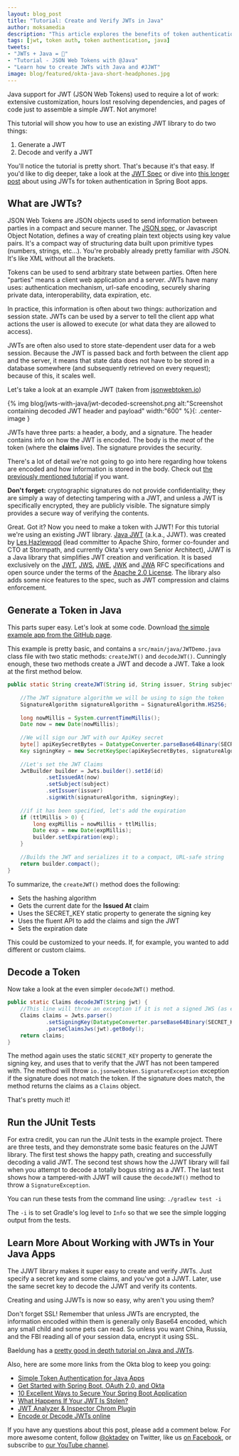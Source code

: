 ```yaml
---
layout: blog_post
title: "Tutorial: Create and Verify JWTs in Java"
author: moksamedia
description: "This article explores the benefits of token authentication with JWTs for Java apps."
tags: [jwt, token auth, token authentication, java]
tweets:
- "JWTs + Java = 🎂"
- "Tutorial - JSON Web Tokens with @Java"
- "Learn how to create JWTs with Java and #JJWT"
image: blog/featured/okta-java-short-headphones.jpg
---
```


Java support for JWT (JSON Web Tokens) used to require a lot of work: extensive customization, hours lost resolving dependencies, and pages of code just to assemble a simple JWT. Not anymore! 

This tutorial will show you how to use an existing JWT library to do two things: 

 1. Generate a JWT
 2. Decode and verify a JWT

You'll notice the tutorial is pretty short. That's because it's that easy. If you'd like to dig deeper, take a look at the [JWT Spec](https://tools.ietf.org/html/rfc7519) or dive into [this longer post](/blog/2018/10/16/token-auth-for-java) about using JWTs for token authentication in Spring Boot apps.

## What are JWTs?

JSON Web Tokens are JSON objects used to send information between parties in a compact and secure manner. The [JSON spec](https://www.json.org/), or Javascript Object Notation, defines a way of creating plain text objects using key value pairs. It's a compact way of structuring data built upon primitive types (numbers, strings, etc...). You're probably already pretty familiar with JSON. It's like XML without all the brackets.

Tokens can be used to send arbitrary state between parties. Often here "parties" means a client web application and a server. JWTs have many uses: authentication mechanism, url-safe encoding, securely sharing private data, interoperability, data expiration, etc.

In practice, this information is often about two things: authorization and session state. JWTs can be used by a server to tell the client app what actions the user is allowed to execute (or what data they are allowed to access). 

JWTs are often also used to store state-dependent user data for a web session. Because the JWT is passed back and forth between the client app and the server, it means that state data does not have to be stored in a database somewhere (and subsequently retrieved on every request); because of this, it scales well.

Let's take a look at an example JWT (taken from [jsonwebtoken.io](https://www.jsonwebtoken.io/)) 

{% img blog/jwts-with-java/jwt-decoded-screenshot.png alt:"Screenshot containing decoded JWT header and payload" width:"600" %}{: .center-image }

JWTs have three parts: a header, a body, and a signature. The header contains info on how the JWT is encoded. The body is the *meat* of the token (where the **claims** live). The signature provides the security. 
 
There's a lot of detail we're not going to go into here regarding how tokens are encoded and how information is stored in the body. Check out [the previously mentioned tutorial](/blog/2018/10/16/token-auth-for-java) if you want. 

**Don't forget:** cryptographic signatures do not provide confidentiality; they are simply a way of detecting tampering with a JWT, and unless a JWT is specifically encrypted, they are publicly visible. The signature simply provides a secure way of verifying the contents.

Great. Got it? Now you need to make a token with JJWT!
For this tutorial we're using an existing JWT library. [Java JWT](https://github.com/jwtk/jjwt) (a.k.a., JJWT). was created by [Les Hazlewood](https://twitter.com/lhazlewood) (lead committer to Apache Shiro, former co-founder and CTO at Stormpath, and currently Okta's very own Senior Architect), JJWT is a Java library that simplifies JWT creation and verification. It is based exclusively on the [JWT](https://tools.ietf.org/html/rfc7519), [JWS](https://tools.ietf.org/html/rfc7515), [JWE](https://tools.ietf.org/html/rfc7516), [JWK](https://tools.ietf.org/html/rfc7517) and [JWA](https://tools.ietf.org/html/rfc7518) RFC specifications and open source under the terms of the [Apache 2.0 License](http://www.apache.org/licenses/LICENSE-2.0). The library also adds some nice features to the spec, such as JWT compression and claims enforcement.

## Generate a Token in Java

This parts super easy. Let's look at some code. Download [the simple example app from the GitHub page](https://github.com/oktadeveloper/okta-create-and-verify-jwts).

This example is pretty basic, and contains a `src/main/java/JWTDemo.java` class file with two static methods: `createJWT()` and `decodeJWT()`. Cunningly enough, these two methods create a JWT and decode a JWT. Take a look at the first method below.

```java
public static String createJWT(String id, String issuer, String subject, long ttlMillis) {  
  
    //The JWT signature algorithm we will be using to sign the token  
    SignatureAlgorithm signatureAlgorithm = SignatureAlgorithm.HS256;  
  
    long nowMillis = System.currentTimeMillis();  
    Date now = new Date(nowMillis);  
  
    //We will sign our JWT with our ApiKey secret  
    byte[] apiKeySecretBytes = DatatypeConverter.parseBase64Binary(SECRET_KEY);  
    Key signingKey = new SecretKeySpec(apiKeySecretBytes, signatureAlgorithm.getJcaName());  
  
    //Let's set the JWT Claims  
    JwtBuilder builder = Jwts.builder().setId(id)  
            .setIssuedAt(now)  
            .setSubject(subject)  
            .setIssuer(issuer)  
            .signWith(signatureAlgorithm, signingKey);  
  
    //if it has been specified, let's add the expiration  
    if (ttlMillis > 0) {  
        long expMillis = nowMillis + ttlMillis;  
        Date exp = new Date(expMillis);  
        builder.setExpiration(exp);  
    }  
  
    //Builds the JWT and serializes it to a compact, URL-safe string  
    return builder.compact();  
}
```

To summarize, the `createJWT()` method does the following:
 - Sets the hashing algorithm
 - Gets the current date for the **Issued At** claim
 - Uses the SECRET_KEY static property to generate the signing key
 - Uses the fluent API to add the claims and sign the JWT
 - Sets the expiration date

This could be customized to your needs. If, for example, you wanted to add different or custom claims.

## Decode a Token

Now take a look at the even simpler `decodeJWT()` method.

```java
public static Claims decodeJWT(String jwt) {  
    //This line will throw an exception if it is not a signed JWS (as expected)  
    Claims claims = Jwts.parser()  
            .setSigningKey(DatatypeConverter.parseBase64Binary(SECRET_KEY))  
            .parseClaimsJws(jwt).getBody();  
    return claims;  
}
```

The method again uses the static `SECRET_KEY` property to generate the signing key, and uses that to verify that the JWT has not been tampered with. The method will throw `io.jsonwebtoken.SignatureException` exception if the signature does not match the token. If the signature does match, the method returns the claims as a `Claims` object.

That's pretty much it!

## Run the JUnit Tests

 For extra credit, you can run the JUnit tests in the example project. There are three tests, and they demonstrate some basic features on the JJWT library. The first test shows the happy path, creating and successfully decoding a valid JWT. The second test shows how the JJWT library will fail when you attempt to decode a totally bogus string as a JWT. The last test shows how a tampered-with JJWT will cause the `decodeJWT()` method to throw a `SignatureException`. 

You can run these tests from the command line using:
`./gradlew test -i`

The `-i` is to set Gradle's log level to `Info` so that we see the simple logging output from the tests.

## Learn More About Working with JWTs in Your Java Apps

The JJWT library makes it super easy to create and verify JWTs. Just specify a secret key and some claims, and you've got a JJWT. Later, use the same secret key to decode the JJWT and verify its contents. 

Creating and using JJWTs is now so easy, why aren't you using them?

Don't forget SSL! Remember that unless JWTs are encrypted, the information encoded within them is generally only Base64 encoded, which any small child and some pets can read. So unless you want China, Russia, and the FBI reading all of your session data, encrypt it using SSL.

Baeldung has a [pretty good in depth tutorial on Java and JWTs](https://www.baeldung.com/java-json-web-tokens-jjwt).

Also, here are some more links from the Okta blog to keep you going:

-   [Simple Token Authentication for Java Apps](https://developer.okta.com/blog/2018/10/16/token-auth-for-java)
-   [Get Started with Spring Boot, OAuth 2.0, and Okta](https://developer.okta.com/blog/2017/03/21/spring-boot-oauth)
-   [10 Excellent Ways to Secure Your Spring Boot Application](https://developer.okta.com/blog/2018/07/30/10-ways-to-secure-spring-boot)
-   [What Happens If Your JWT Is Stolen?](https://developer.okta.com/blog/2018/06/20/what-happens-if-your-jwt-is-stolen)
- [JWT Analyzer & Inspector Chrom Plugin](https://chrome.google.com/webstore/detail/jwt-analyzer-inspector/henclmbnehmcpbjgipaajbggekefngob?hl=en)
- [Encode or Decode JWTs online](https://www.jsonwebtoken.io/)

If you have any questions about this post, please add a comment below. For more awesome content, follow  [@oktadev](https://twitter.com/oktadev)  on Twitter, like us  [on Facebook](https://www.facebook.com/oktadevelopers/), or subscribe to  [our YouTube channel](https://www.youtube.com/channel/UC5AMiWqFVFxF1q9Ya1FuZ_Q). 
